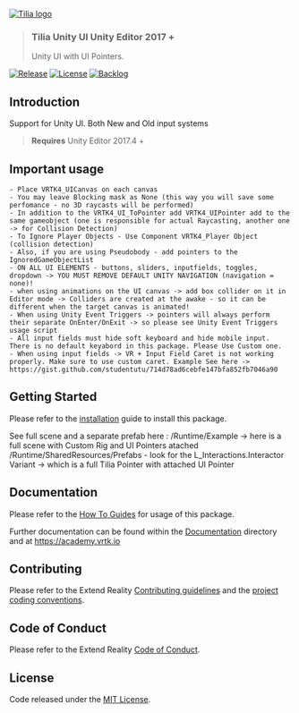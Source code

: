 [![Tilia logo][Tilia-Image]](#)

> ### Tilia Unity UI Unity Editor 2017 +
> Unity UI with UI Pointers.

[![Release][Version-Release]][Releases]
[![License][License-Badge]][License]
[![Backlog][Backlog-Badge]][Backlog]

## Introduction

Support for Unity UI. Both New and Old input systems

> **Requires** Unity Editor 2017.4 +


## Important usage

    - Place VRTK4_UICanvas on each canvas
    - You may leave Blocking mask as None (this way you will save some perfomance - no 3D raycasts will be performed)
    - In addition to the VRTK4_UI_ToPointer add VRTK4_UIPointer add to the same gameobject (one is responsible for actual Raycasting, another one -> for Collision Detection)
    - To Ignore Player Objects - Use Component VRTK4_Player Object (collision detection)
    - Also, if you are using Pseudobody - add pointers to the IgnoredGameObjectList
    - ON ALL UI ELEMENTS - buttons, sliders, inputfields, toggles, dropdown -> YOU MUST REMOVE DEFAULT UNITY NAVIGATION (navigation = none)!
    - when using animations on the UI canvas -> add box collider on it in Editor mode -> Colliders are created at the awake - so it can be different when the target canvas is animated!
    - When using Unity Event Triggers -> pointers will always perform their separate OnEnter/OnExit -> so please see Unity Event Triggers usage script
    - All input fields must hide soft keyboard and hide mobile input. There is no default keyabord in this package. Please Use Custom one.
    - When using input fields -> VR + Input Field Caret is not working properly. Make sure to use custom caret. Example See here -> https://gist.github.com/studentutu/714d78ad6cebfe147bfa852fb7046a90
    

## Getting Started

Please refer to the [installation] guide to install this package.

See full scene and a separate prefab here :
    /Runtime/Example -> here is a full scene with Custom Rig and UI Pointers atached
    /Runtime/SharedResources/Prefabs - look for the L_Interactions.Interactor Variant -> which is a full Tilia Pointer with attached UI Pointer



## Documentation

Please refer to the [How To Guides] for usage of this package.

Further documentation can be found within the [Documentation] directory and at https://academy.vrtk.io

## Contributing

Please refer to the Extend Reality [Contributing guidelines] and the [project coding conventions].

## Code of Conduct

Please refer to the Extend Reality [Code of Conduct].

## License

Code released under the [MIT License][License].

[License-Badge]: https://img.shields.io/github/license/ExtendRealityLtd/Tilia.{scope}.{feature}.{platform?}.svg
[Version-Release]: https://img.shields.io/github/release/ExtendRealityLtd/Tilia.{scope}.{feature}.{platform?}.svg
[project coding conventions]: https://github.com/ExtendRealityLtd/.github/blob/master/CONVENTIONS/{project_type}

[Tilia-Image]: https://user-images.githubusercontent.com/1029673/67681496-5bf10700-f985-11e9-9413-e61801b6eab5.png
[License]: LICENSE.md
[Documentation]: Documentation/
[How To Guides]: Documentation/HowToGuides/
[Installation]: Documentation/HowToGuides/Installation/README.md
[Backlog]: http://tracker.vrtk.io
[Backlog-Badge]: https://img.shields.io/badge/project-backlog-78bdf2.svg
[Releases]: ../../releases
[Contributing guidelines]: https://github.com/ExtendRealityLtd/.github/blob/master/CONTRIBUTING.md
[Code of Conduct]: https://github.com/ExtendRealityLtd/.github/blob/master/CODE_OF_CONDUCT.md

